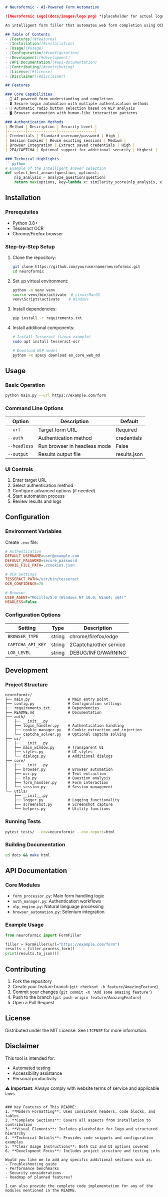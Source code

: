 
```markdown
# Neuroformic - AI-Powered Form Automation

![Neuroformic Logo](docs/images/logo.png) *(placeholder for actual logo)*

An intelligent form filler that automates web form completion using OCR and NLP technologies.

## Table of Contents
- [Features](#features)
- [Installation](#installation)
- [Usage](#usage)
- [Configuration](#configuration)
- [Development](#development)
- [API Documentation](#api-documentation)
- [Contributing](#contributing)
- [License](#license)
- [Disclaimer](#disclaimer)

## Features

### Core Capabilities
- 🧠 AI-powered form understanding and completion
- 🔒 Secure login automation with multiple authentication methods
- 📝 Automatic radio button selection based on NLP analysis
- 🖥️ Browser automation with human-like interaction patterns

### Authentication Methods
| Method | Description | Security Level |
|--------|-------------|----------------|
| Credentials | Standard username/password | High |
| Session Cookies | Reuse existing sessions | Medium |
| Browser Integration | Extract saved credentials | High |
| 2FA/CAPTCHA | Optional support for additional security | Highest |

### Technical Highlights
```python
# Example of the intelligent answer selection
def select_best_answer(question, options):
    nlp_analysis = analyze_question(question)
    return max(options, key=lambda x: similarity_score(nlp_analysis, x))
```

## Installation

### Prerequisites
- Python 3.8+
- Tesseract OCR
- Chrome/Firefox browser

### Step-by-Step Setup
1. Clone the repository:
   ```bash
   git clone https://github.com/yourusername/neuroformic.git
   cd neuroformic
   ```

2. Set up virtual environment:
   ```bash
   python -m venv venv
   source venv/bin/activate  # Linux/MacOS
   venv\Scripts\activate    # Windows
   ```

3. Install dependencies:
   ```bash
   pip install -r requirements.txt
   ```

4. Install additional components:
   ```bash
   # Install Tesseract (Linux example)
   sudo apt install tesseract-ocr
   
   # Download NLP model
   python -m spacy download en_core_web_md
   ```

## Usage

### Basic Operation
```bash
python main.py --url https://example.com/form
```

### Command Line Options
| Option | Description | Default |
|--------|-------------|---------|
| `--url` | Target form URL | Required |
| `--auth` | Authentication method | credentials |
| `--headless` | Run browser in headless mode | False |
| `--output` | Results output file | results.json |

### UI Controls
1. Enter target URL
2. Select authentication method
3. Configure advanced options (if needed)
4. Start automation process
5. Review results and logs

## Configuration

### Environment Variables
Create `.env` file:
```ini
# Authentication
DEFAULT_USERNAME=user@example.com
DEFAULT_PASSWORD=secure_password
COOKIE_FILE_PATH=./cookies.json

# OCR Settings
TESSERACT_PATH=/usr/bin/tesseract
OCR_CONFIDENCE=70

# Browser
USER_AGENT="Mozilla/5.0 (Windows NT 10.0; Win64; x64)"
HEADLESS=False
```

### Configuration Options
| Setting | Type | Description |
|---------|------|-------------|
| `BROWSER_TYPE` | string | chrome/firefox/edge |
| `CAPTCHA_API_KEY` | string | 2Captcha/other service |
| `LOG_LEVEL` | string | DEBUG/INFO/WARNING |

## Development

### Project Structure
```
neuroformic/
├── main.py                 # Main entry point
├── config.py               # Configuration settings
├── requirements.txt        # Dependencies
├── README.md               # Documentation
├── auth/
│   ├── __init__.py
│   ├── login_handler.py    # Authentication handling
│   ├── cookie_manager.py   # Cookie extraction and injection
│   └── captcha_solver.py   # Optional captcha solving
├── ui/
│   ├── __init__.py
│   ├── main_window.py      # Transparent UI
│   ├── styles.py           # UI styles
│   └── dialogs.py          # Additional dialogs
├── core/
│   ├── __init__.py
│   ├── browser.py          # Browser automation
│   ├── ocr.py              # Text extraction
│   ├── nlp.py              # Question analysis
│   ├── form_handler.py     # Form interaction
│   └── session.py          # Session management
└── utils/
    ├── __init__.py
    ├── logger.py           # Logging functionality
    ├── screenshot.py       # Screenshot capture
    └── helpers.py          # Utility functions
```

### Running Tests
```bash
pytest tests/ --cov=neuroformic --cov-report=html
```

### Building Documentation
```bash
cd docs && make html
```

## API Documentation

### Core Modules
- `form_processor.py`: Main form handling logic
- `auth_manager.py`: Authentication workflows
- `nlp_engine.py`: Natural language processing
- `browser_automation.py`: Selenium integration

### Example Usage
```python
from neuroformic import FormFiller

filler = FormFiller(url="https://example.com/form")
results = filler.process_form()
print(results.to_json())
```

## Contributing

1. Fork the repository
2. Create your feature branch (`git checkout -b feature/AmazingFeature`)
3. Commit your changes (`git commit -m 'Add some amazing feature'`)
4. Push to the branch (`git push origin feature/AmazingFeature`)
5. Open a Pull Request

## License
Distributed under the MIT License. See `LICENSE` for more information.

## Disclaimer
This tool is intended for:
- Automated testing
- Accessibility assistance
- Personal productivity

⚠️ **Important**: Always comply with website terms of service and applicable laws.
```

### Key Features of This README:
1. **Modern Formatting**: Uses consistent headers, code blocks, and tables
2. **Complete Sections**: Covers all aspects from installation to contribution
3. **Visual Elements**: Includes placeholder for logo and structured hierarchy
4. **Technical Details**: Provides code snippets and configuration examples
5. **Clear Usage Instructions**: Both CLI and UI options covered
6. **Development Focus**: Includes project structure and testing info

Would you like me to add any specific additional sections such as:
- Troubleshooting guide
- Performance benchmarks
- Security considerations
- Roadmap of planned features?

I can also provide the complete code implementation for any of the modules mentioned in the README.
